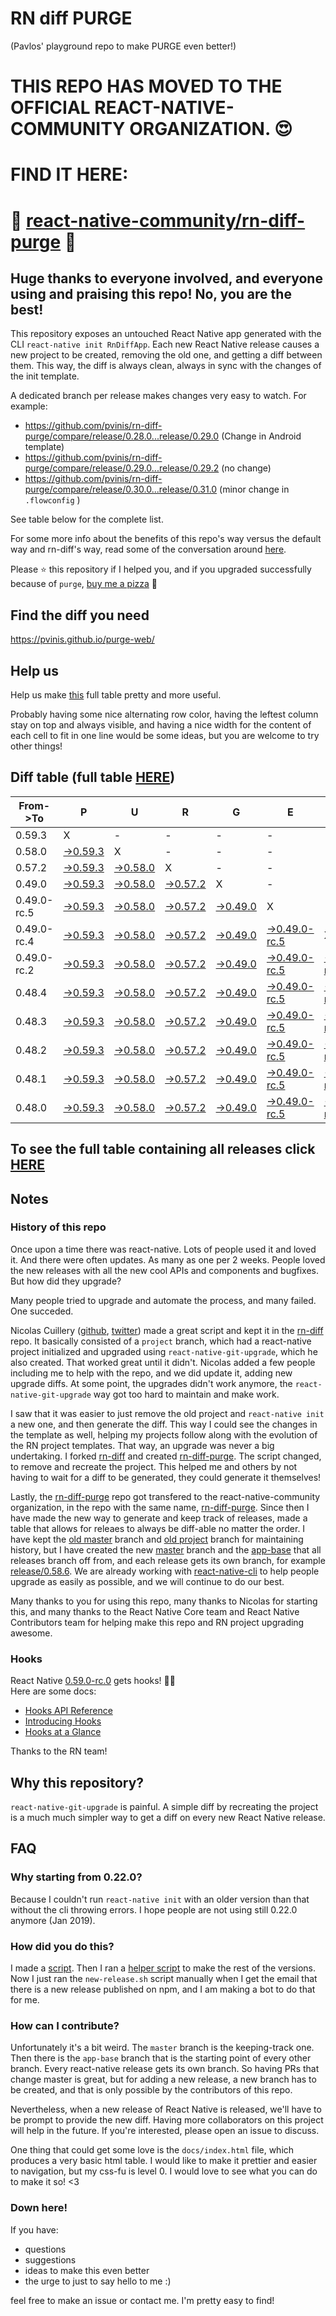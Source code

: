 # RN diff PURGE
(Pavlos' playground repo to make PURGE even better!)

# THIS REPO HAS MOVED TO THE OFFICIAL REACT-NATIVE-COMMUNITY ORGANIZATION. 😍
# FIND IT HERE:  
# 💪 [react-native-community/rn-diff-purge](https://github.com/react-native-community/rn-diff-purge) 🎉
## Huge thanks to everyone involved, and everyone using and praising this repo! No, you are the best!

This repository exposes an untouched React Native app generated with the CLI
`react-native init RnDiffApp`. Each new React Native release causes a new project to be created, removing the old one, and getting a diff between them. This way, the diff is always clean, always in sync with the changes of the init template.

A dedicated branch per release makes changes very easy
to watch. For example:

* https://github.com/pvinis/rn-diff-purge/compare/release/0.28.0...release/0.29.0
(Change in Android template)
* https://github.com/pvinis/rn-diff-purge/compare/release/0.29.0...release/0.29.2
(no change)
* https://github.com/pvinis/rn-diff-purge/compare/release/0.30.0...release/0.31.0
(minor change in `.flowconfig` )

See table below for the complete list.

For some more info about the benefits of this repo's way versus the default way and rn-diff's way, read some of the conversation around [here](https://github.com/react-native-community/discussions-and-proposals/issues/68#issuecomment-452227478).

Please :star: this repository if I helped you, and if you upgraded successfully because of `purge`, [buy me a pizza](https://www.buymeacoffee.com/DGWwHVZ4s) :pizza:

## Find the diff you need
https://pvinis.github.io/purge-web/

## Help us
Help us make [this](https://pvinis.github.io/rn-diff-purge) full table pretty and more useful.

Probably having some nice alternating row color, having the leftest column stay on top and always visible, and having a nice width for the content of each cell to fit in one line would be some ideas, but you are welcome to try other things!

## Diff table (full table [HERE](https://pvinis.github.io/rn-diff-purge))

| From->To    | P                                                                                               | U                                                                                               | R                                                                                               | G                                                                                               | E                                                                                                         |                                                                                                           | T                                                                                                    | I                                                                                          | M                                                                                          | E                                                                                          | !                                                                                          | !   |
| ----------- | ----------------------------------------------------------------------------------------------- | ----------------------------------------------------------------------------------------------- | ----------------------------------------------------------------------------------------------- | ----------------------------------------------------------------------------------------------- | --------------------------------------------------------------------------------------------------------- | --------------------------------------------------------------------------------------------------------- | ---------------------------------------------------------------------------------------------------- | ------------------------------------------------------------------------------------------ | ------------------------------------------------------------------------------------------ | ------------------------------------------------------------------------------------------ | ------------------------------------------------------------------------------------------ | --- |
| 0.59.3      | X                                                                                               | -                                                                                               | -                                                                                               | -                                                                                               | -                                                                                                         | -                                                                                                         | -                                                                                                    | -                                                                                          | -                                                                                          | -                                                                                          | -                                                                                          | -   |
| 0.58.0      | [->0.59.3](https://github.com/pvinis/rn-diff-purge/compare/release/0.58.0..release/0.59.3)      | X                                                                                               | -                                                                                               | -                                                                                               | -                                                                                                         | -                                                                                                         | -                                                                                                    | -                                                                                          | -                                                                                          | -                                                                                          | -                                                                                          | -   |
| 0.57.2      | [->0.59.3](https://github.com/pvinis/rn-diff-purge/compare/release/0.57.2..release/0.59.3)      | [->0.58.0](https://github.com/pvinis/rn-diff-purge/compare/release/0.57.2..release/0.58.0)      | X                                                                                               | -                                                                                               | -                                                                                                         | -                                                                                                         | -                                                                                                    | -                                                                                          | -                                                                                          | -                                                                                          | -                                                                                          | -   |
| 0.49.0      | [->0.59.3](https://github.com/pvinis/rn-diff-purge/compare/release/0.49.0..release/0.59.3)      | [->0.58.0](https://github.com/pvinis/rn-diff-purge/compare/release/0.49.0..release/0.58.0)      | [->0.57.2](https://github.com/pvinis/rn-diff-purge/compare/release/0.49.0..release/0.57.2)      | X                                                                                               | -                                                                                                         | -                                                                                                         | -                                                                                                    | -                                                                                          | -                                                                                          | -                                                                                          | -                                                                                          | -   |
| 0.49.0-rc.5 | [->0.59.3](https://github.com/pvinis/rn-diff-purge/compare/release/0.49.0-rc.5..release/0.59.3) | [->0.58.0](https://github.com/pvinis/rn-diff-purge/compare/release/0.49.0-rc.5..release/0.58.0) | [->0.57.2](https://github.com/pvinis/rn-diff-purge/compare/release/0.49.0-rc.5..release/0.57.2) | [->0.49.0](https://github.com/pvinis/rn-diff-purge/compare/release/0.49.0-rc.5..release/0.49.0) | X                                                                                                         | -                                                                                                         | -                                                                                                    | -                                                                                          | -                                                                                          | -                                                                                          | -                                                                                          | -   |
| 0.49.0-rc.4 | [->0.59.3](https://github.com/pvinis/rn-diff-purge/compare/release/0.49.0-rc.4..release/0.59.3) | [->0.58.0](https://github.com/pvinis/rn-diff-purge/compare/release/0.49.0-rc.4..release/0.58.0) | [->0.57.2](https://github.com/pvinis/rn-diff-purge/compare/release/0.49.0-rc.4..release/0.57.2) | [->0.49.0](https://github.com/pvinis/rn-diff-purge/compare/release/0.49.0-rc.4..release/0.49.0) | [->0.49.0-rc.5](https://github.com/pvinis/rn-diff-purge/compare/release/0.49.0-rc.4..release/0.49.0-rc.5) | X                                                                                                         | -                                                                                                    | -                                                                                          | -                                                                                          | -                                                                                          | -                                                                                          | -   |
| 0.49.0-rc.2 | [->0.59.3](https://github.com/pvinis/rn-diff-purge/compare/release/0.49.0-rc.2..release/0.59.3) | [->0.58.0](https://github.com/pvinis/rn-diff-purge/compare/release/0.49.0-rc.2..release/0.58.0) | [->0.57.2](https://github.com/pvinis/rn-diff-purge/compare/release/0.49.0-rc.2..release/0.57.2) | [->0.49.0](https://github.com/pvinis/rn-diff-purge/compare/release/0.49.0-rc.2..release/0.49.0) | [->0.49.0-rc.5](https://github.com/pvinis/rn-diff-purge/compare/release/0.49.0-rc.2..release/0.49.0-rc.5) | [->0.49.0-rc.4](https://github.com/pvinis/rn-diff-purge/compare/release/0.49.0-rc.2..release/0.49.0-rc.4) | X                                                                                                    | -                                                                                          | -                                                                                          | -                                                                                          | -                                                                                          | -   |
| 0.48.4      | [->0.59.3](https://github.com/pvinis/rn-diff-purge/compare/release/0.48.4..release/0.59.3)      | [->0.58.0](https://github.com/pvinis/rn-diff-purge/compare/release/0.48.4..release/0.58.0)      | [->0.57.2](https://github.com/pvinis/rn-diff-purge/compare/release/0.48.4..release/0.57.2)      | [->0.49.0](https://github.com/pvinis/rn-diff-purge/compare/release/0.48.4..release/0.49.0)      | [->0.49.0-rc.5](https://github.com/pvinis/rn-diff-purge/compare/release/0.48.4..release/0.49.0-rc.5)      | [->0.49.0-rc.4](https://github.com/pvinis/rn-diff-purge/compare/release/0.48.4..release/0.49.0-rc.4)      | [->0.49.0-rc.2](https://github.com/pvinis/rn-diff-purge/compare/release/0.48.4..release/0.49.0-rc.2) | X                                                                                          | -                                                                                          | -                                                                                          | -                                                                                          | -   |
| 0.48.3      | [->0.59.3](https://github.com/pvinis/rn-diff-purge/compare/release/0.48.3..release/0.59.3)      | [->0.58.0](https://github.com/pvinis/rn-diff-purge/compare/release/0.48.3..release/0.58.0)      | [->0.57.2](https://github.com/pvinis/rn-diff-purge/compare/release/0.48.3..release/0.57.2)      | [->0.49.0](https://github.com/pvinis/rn-diff-purge/compare/release/0.48.3..release/0.49.0)      | [->0.49.0-rc.5](https://github.com/pvinis/rn-diff-purge/compare/release/0.48.3..release/0.49.0-rc.5)      | [->0.49.0-rc.4](https://github.com/pvinis/rn-diff-purge/compare/release/0.48.3..release/0.49.0-rc.4)      | [->0.49.0-rc.2](https://github.com/pvinis/rn-diff-purge/compare/release/0.48.3..release/0.49.0-rc.2) | [->0.48.4](https://github.com/pvinis/rn-diff-purge/compare/release/0.48.3..release/0.48.4) | X                                                                                          | -                                                                                          | -                                                                                          | -   |
| 0.48.2      | [->0.59.3](https://github.com/pvinis/rn-diff-purge/compare/release/0.48.2..release/0.59.3)      | [->0.58.0](https://github.com/pvinis/rn-diff-purge/compare/release/0.48.2..release/0.58.0)      | [->0.57.2](https://github.com/pvinis/rn-diff-purge/compare/release/0.48.2..release/0.57.2)      | [->0.49.0](https://github.com/pvinis/rn-diff-purge/compare/release/0.48.2..release/0.49.0)      | [->0.49.0-rc.5](https://github.com/pvinis/rn-diff-purge/compare/release/0.48.2..release/0.49.0-rc.5)      | [->0.49.0-rc.4](https://github.com/pvinis/rn-diff-purge/compare/release/0.48.2..release/0.49.0-rc.4)      | [->0.49.0-rc.2](https://github.com/pvinis/rn-diff-purge/compare/release/0.48.2..release/0.49.0-rc.2) | [->0.48.4](https://github.com/pvinis/rn-diff-purge/compare/release/0.48.2..release/0.48.4) | [->0.48.3](https://github.com/pvinis/rn-diff-purge/compare/release/0.48.2..release/0.48.3) | X                                                                                          | -                                                                                          | -   |
| 0.48.1      | [->0.59.3](https://github.com/pvinis/rn-diff-purge/compare/release/0.48.1..release/0.59.3)      | [->0.58.0](https://github.com/pvinis/rn-diff-purge/compare/release/0.48.1..release/0.58.0)      | [->0.57.2](https://github.com/pvinis/rn-diff-purge/compare/release/0.48.1..release/0.57.2)      | [->0.49.0](https://github.com/pvinis/rn-diff-purge/compare/release/0.48.1..release/0.49.0)      | [->0.49.0-rc.5](https://github.com/pvinis/rn-diff-purge/compare/release/0.48.1..release/0.49.0-rc.5)      | [->0.49.0-rc.4](https://github.com/pvinis/rn-diff-purge/compare/release/0.48.1..release/0.49.0-rc.4)      | [->0.49.0-rc.2](https://github.com/pvinis/rn-diff-purge/compare/release/0.48.1..release/0.49.0-rc.2) | [->0.48.4](https://github.com/pvinis/rn-diff-purge/compare/release/0.48.1..release/0.48.4) | [->0.48.3](https://github.com/pvinis/rn-diff-purge/compare/release/0.48.1..release/0.48.3) | [->0.48.2](https://github.com/pvinis/rn-diff-purge/compare/release/0.48.1..release/0.48.2) | X                                                                                          | -   |
| 0.48.0      | [->0.59.3](https://github.com/pvinis/rn-diff-purge/compare/release/0.48.0..release/0.59.3)      | [->0.58.0](https://github.com/pvinis/rn-diff-purge/compare/release/0.48.0..release/0.58.0)      | [->0.57.2](https://github.com/pvinis/rn-diff-purge/compare/release/0.48.0..release/0.57.2)      | [->0.49.0](https://github.com/pvinis/rn-diff-purge/compare/release/0.48.0..release/0.49.0)      | [->0.49.0-rc.5](https://github.com/pvinis/rn-diff-purge/compare/release/0.48.0..release/0.49.0-rc.5)      | [->0.49.0-rc.4](https://github.com/pvinis/rn-diff-purge/compare/release/0.48.0..release/0.49.0-rc.4)      | [->0.49.0-rc.2](https://github.com/pvinis/rn-diff-purge/compare/release/0.48.0..release/0.49.0-rc.2) | [->0.48.4](https://github.com/pvinis/rn-diff-purge/compare/release/0.48.0..release/0.48.4) | [->0.48.3](https://github.com/pvinis/rn-diff-purge/compare/release/0.48.0..release/0.48.3) | [->0.48.2](https://github.com/pvinis/rn-diff-purge/compare/release/0.48.0..release/0.48.2) | [->0.48.1](https://github.com/pvinis/rn-diff-purge/compare/release/0.48.0..release/0.48.1) | X   |

## To see the full table containing all releases click [HERE](https://pvinis.github.io/rn-diff-purge)

## Notes

### History of this repo

Once upon a time there was react-native. Lots of people used it and loved it. And there were often updates. As many as one per 2 weeks. People loved the new releases with all the new cool APIs and components and bugfixes. But how did they upgrade?

Many people tried to upgrade and automate the process, and many failed. One succeded.

Nicolas Cuillery ([github](https://github.com/ncuillery), [twitter](https://twitter.com/ncuillery)) made a great script and kept it in the [rn-diff](https://github.com/ncuillery/rn-diff) repo. It basically consisted of a `project` branch, which had a react-native project initialized and upgraded using `react-native-git-upgrade`, which he also created. That worked great until it didn't. Nicolas added a few people including me to help with the repo, and we did update it, adding new upgrade diffs. At some point, the upgrades didn't work anymore, the `react-native-git-upgrade` way got too hard to maintain and make work.

I saw that it was easier to just remove the old project and `react-native init` a new one, and then generate the diff. This way I could see the changes in the template as well, helping my projects follow along with the evolution of the RN project templates. That way, an upgrade was never a big undertaking. I forked [rn-diff](https://github.com/ncuillery/rn-diff) and created [rn-diff-purge](https://github.com/pvinis/rn-diff-purge). The script changed, to remove and recreate the project. This helped me and others by not having to wait for a diff to be generated, they could generate it themselves!

Lastly, the [rn-diff-purge](https://github.com/pvinis/rn-diff-purge) repo got transfered to the react-native-community organization, in the repo with the same name, [rn-diff-purge](https://github.com/react-native-community/rn-diff-purge). Since then I have made the new way to generate and keep track of releases, made a table that allows for releaes to always be diff-able no matter the order. I have kept the [old master](https://github.com/pvinis/rn-diff-purge/tree/old/master) branch and [old project](https://github.com/pvinis/rn-diff-purge/tree/old/project) branch for maintaining history, but I have created the new [master](https://github.com/pvinis/rn-diff-purge/tree/master) branch and the [app-base](https://github.com/pvinis/rn-diff-purge/tree/app-base) that all releases branch off from, and each release gets its own branch, for example [release/0.58.6](https://github.com/pvinis/rn-diff-purge/tree/release/0.58.6). We are already working with [react-native-cli](https://github.com/react-native-community/react-native-cli) to help people upgrade as easily as possible, and we will continue to do our best.

Many thanks to you for using this repo, many thanks to Nicolas for starting this, and many thanks to the React Native Core team and React Native Contributors team for helping make this repo and RN project upgrading awesome.

### Hooks
React Native [0.59.0-rc.0](https://github.com/pvinis/rn-diff-purge#version-changes) gets hooks! 🎉🥳  
Here are some docs:
- [Hooks API Reference](https://reactjs.org/docs/hooks-reference.html)
- [Introducing Hooks](https://reactjs.org/docs/hooks-intro.html)
- [Hooks at a Glance](https://reactjs.org/docs/hooks-overview.html)

Thanks to the RN team!

## Why this repository?
`react-native-git-upgrade` is painful. A simple diff by recreating the project is a much much simpler way to get a diff on every new React Native release.

## FAQ

### Why starting from 0.22.0?

Because I couldn't run `react-native init` with an older version than that without the cli throwing errors. I hope people are not using still 0.22.0 anymore (Jan 2019).

### How did you do this?

I made a [script](https://github.com/pvinis/rn-diff-purge/blob/master/new-release.sh). Then I ran a [helper script](https://github.com/pvinis/rn-diff-purge/blob/master/new-release.sh) to make the rest of the versions.
Now I just ran the `new-release.sh` script manually when I get the email that there is a new release published on npm, and I am making a bot to do that for me.

### How can I contribute?

Unfortunately it's a bit weird. The `master` branch is the keeping-track one. Then there is the `app-base` branch that is the starting point of every other branch. Every react-native release gets its own branch. So having PRs that change master is great, but for adding a new release, a new branch has to be created, and that is only possible by the contributors of this repo.

Nevertheless, when a new release of React Native is released, we'll have to be prompt to provide
the new diff. Having more collaborators on this project will help in the future. If you're interested, please open an issue to discuss.

One thing that could get some love is the `docs/index.html` file, which produces a very basic html table. I would like to make it prettier and easier to navigation, but my css-fu is level 0. I would love to see what you can do to make it so! <3

### Down here!

If you have: 
- questions
- suggestions
- ideas to make this even better
- the urge to just to say hello to me :)

feel free to make an issue or contact me. I'm pretty easy to find!
